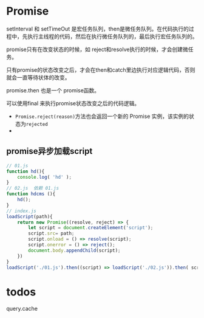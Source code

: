 # Promise

setInterval 和 setTimeOut 是宏任务队列，then是微任务队列。在代码执行的过程中，先执行主线程的代码，然后在执行微任务队列的，最后执行宏任务队列的。

promise只有在改变状态的时候，如 reject和resolve执行的时候，才会创建微任务。

只有promise的状态改变之后，才会在then和catch里边执行对应逻辑代码，否则就会一直等待状体的改变。

promise.then 也是一个 promise函数。

可以使用final 来执行promise状态改变之后的代码逻辑。

+  `Promise.reject(reason)`方法也会返回一个新的 Promise 实例，该实例的状态为`rejected`
+ 

## promise异步加载script

```javascript
// 01.js
function hd(){
    console.log( 'hd' );
}
// 02.js  依赖 01.js
function hdcms (){
    hd();
}
// index.js
loadScript(path){
    return new Promise((resolve, reject) => {
        let script = document.createElement('script');
        script.src= path;
        script.onload = () => resolve(script);
        script.onerror = () => reject();
        document.body.appendChild(script);
    })
}
loadScript('./01.js').then((script) => loadScript('./02.js')).then( script => hdcms() )
```

# todos

query.cache

